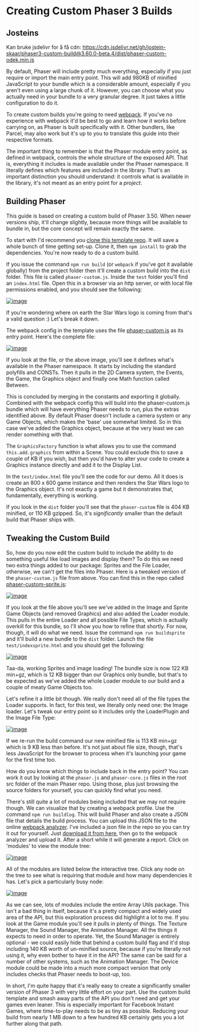 # Creating Custom Phaser 3 Builds

## Josteins

Kan bruke jsdelivr for å få cdn:
https://cdn.jsdelivr.net/gh/jostein-skaar/phaser3-custom-build@3.60.0-beta.4/dist/phaser-custom-odek.min.js

By default, Phaser will include pretty much everything, especially if you just require or import the main entry point. This will add 980KB of minified JavaScript to your bundle which is a considerable amount, especially if you aren't even using a large chunk of it. However, you can choose what you actually need in your bundle to a very granular degree. It just takes a little configuration to do it.

To create custom builds you're going to need [webpack](https://webpack.js.org/). If you've no experience with webpack it'd be best to go and learn how it works before carrying on, as Phaser is built specifically with it. Other bundlers, like Parcel, may also work but it's up to you to translate this guide into their respective formats.

The important thing to remember is that the Phaser module entry point, as defined in webpack, controls the whole structure of the exposed API. That is, everything it includes is made available under the Phaser namespace. It literally defines which features are included in the library. That's an important distinction you should understand: it controls what is available in the library, it's not meant as an entry point for a _project_.

## Building Phaser

This guide is based on creating a custom build of Phaser 3.50. When newer versions ship, it'll change slightly, because more things will be available to bundle in, but the core concept will remain exactly the same.

To start with I'd recommend you [clone this template repo](https://github.com/photonstorm/phaser3-custom-build). It will save a whole bunch of time getting set-up. Clone it, then `npm install` to grab the dependencies. You're now ready to do a custom build.

If you issue the command `npm run build` (or `webpack` if you've got it available globally) from the project folder then it'll create a custom build into the `dist` folder. This file is called `phaser-custom.js`. Inside the `test` folder you'll find an `index.html` file. Open this in a browser via an http server, or with local file permissions enabled, and you should see the following:

[![image](https://cascade.madmimi.com/promotion_images/6092/3212/original/custom1.png?1535988194)]()

If you're wondering where on earth the Star Wars logo is coming from that's a valid question :) Let's break it down.

The webpack config in the template uses the file [phaser-custom.js](https://github.com/photonstorm/phaser3-custom-build/blob/master/phaser-custom.js) as its entry point. Here's the complete file:

[![image](https://cascade.madmimi.com/promotion_images/6092/4444/original/custom2.png?1535989284)]()

If you look at the file, or the above image, you'll see it defines what's available in the Phaser namespace. It starts by including the standard polyfills and CONSTs. Then it pulls in the 2D Camera system, the Events, the Game, the Graphics object and finally one Math function called Between.

This is concluded by merging in the constants and exporting it globally. Combined with the webpack config this will build into the phaser-custom.js bundle which will have everything Phaser needs to run, plus the extras identified above. By default Phaser doesn't include a camera system or any Game Objects, which makes the 'base' use somewhat limited. So in this case we've added the Graphics object, because at the very least we can render something with that.

The `GraphicsFactory` function is what allows you to use the command `this.add.graphics` from within a Scene. You could exclude this to save a couple of KB if you wish, but then you'd have to alter your code to create a Graphics instance directly and add it to the Display List.

In the `test/index.html` file you'll see the code for our demo. All it does is create an 800 x 600 game instance and then renders the Star Wars logo to the Graphics object. It's not exactly a game but it demonstrates that, fundamentally, everything is working.

If you look in the `dist` folder you'll see that the `phaser-custom` file is 404 KB minified, or 110 KB gzipped. So, it's _significantly_ smaller than the default build that Phaser ships with.

## Tweaking the Custom Build

So, how do you now edit the custom build to include the ability to do something useful like load images and display them? To do this we need two extra things added to our package: Sprites and the File Loader, otherwise, we can't get the files into Phaser. Here is a tweaked version of the `phaser-custom.js` file from above. You can find this in the repo called [phaser-custom-sprite.js](https://github.com/photonstorm/phaser3-custom-build/blob/master/phaser-custom-sprite.js):

[![image](https://cascade.madmimi.com/promotion_images/6092/7835/original/custom4.png?1535991630)]()

If you look at the file above you'll see we've added in the Image and Sprite Game Objects (and removed Graphics) and also added the Loader module. This pulls in the entire Loader and all possible File Types, which is actually overkill for this bundle, so I'll show you how to refine that shortly. For now, though, it will do what we need. Issue the command `npm run buildsprite` and it'll build a new bundle to the `dist` folder. Launch the file `test/indexsprite.html` and you should get the following:

[![image](https://cascade.madmimi.com/promotion_images/6092/7999/original/custom3.png?1535991809)]()

Taa-da, working Sprites and image loading! The bundle size is now 122 KB min+gz, which is 12 KB bigger than our Graphics only bundle, but that's to be expected as we've added the whole Loader module to our build and a couple of meaty Game Objects too.

Let's refine it a little bit though. We really don't need all of the file types the Loader supports. In fact, for this test, we literally only need one: the Image loader. Let's tweak our entry point so it includes only the LoaderPlugin and the Image File Type:

[![image](https://cascade.madmimi.com/promotion_images/6094/9597/original/custom5.png?1536004657)]()

If we re-run the build command our new minified file is 113 KB min+gz which is 9 KB less than before. It's not just about file size, though, that's less JavaScript for the browser to process when it's launching your game for the first time too.

How do you know which things to include back in the entry point? You can work it out by looking at the `phaser.js` and `phaser-core.js` files in the root src folder of the main Phaser repo. Using those, plus just browsing the source folders for yourself, you can quickly find what you need.

There's still quite a lot of modules being included that we may not require though. We can visualize that by creating a webpack profile. Use the command `npm run buildlog`. This will build Phaser and also create a JSON file that details the build process. You can upload this JSON file to the online [webpack analyzer](http://webpack.github.io/analyse/). I've included a json file in the repo so you can try it out for yourself. Just [download it from here](https://github.com/photonstorm/phaser3-custom-build/blob/master/webpack.build-log.json), then go to the webpack analyzer and upload it. After a short while it will generate a report. Click on 'modules' to view the module tree:

[![image](https://cascade.madmimi.com/promotion_images/6095/0953/original/custom6.png?1536005428)]()

All of the modules are listed below the interactive tree. Click any node on the tree to see what is requiring that module and how many dependencies it has. Let's pick a particularly busy node:

[![image](https://cascade.madmimi.com/promotion_images/6095/1504/original/custom7.png?1536005667)]()

As we can see, lots of modules include the entire Array Utils package. This isn't a bad thing in itself, because it's a pretty compact and widely used area of the API, but this exploration process did highlight a lot to me. If you look at the Game module you'll see it pulls in plenty of things. The Texture Manager, the Sound Manager, the Animation Manager. All the things it expects to need in order to operate. Yet, the Sound Manager is entirely optional - we could easily hide that behind a custom build flag and it'd stop including 140 KB worth of un-minified source, because if you're literally not using it, why even bother to have it in the API? The same can be said for a number of other systems, such as the Animation Manager. The Device module could be made into a much more compact version that only includes checks that Phaser needs to boot-up, too.

In short, I'm quite happy that it's really easy to create a significantly smaller version of Phaser 3 with very little effort on your part. Use the custom build template and smash away parts of the API you don't need and get your games even leaner. This is especially important for Facebook Instant Games, where time-to-play needs to be as tiny as possible. Reducing your build from nearly 1 MB down to a few hundred KB certainly gets you a lot further along that path.

